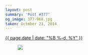 ```yaml
---
layout: post
summary: 'Post #377'
og_image: 377-968.jpg
taken: October 23, 2014
---
```


<div class="post">
 <time>
  <a href="/377">
   {{ page.date | date: "%B %-d, %Y" }}
  </a>
 </time>
 <a href="/377">
  <figure data-taken="10/23/2014">
   <img sizes="(min-width: 700px) 50vw, calc(100vw - 2rem)" src="{{ site.assets_url }}/377-484.jpg" srcset="{{ site.assets_url }}/377-968.jpg 968w, {{ site.assets_url }}/377-726.jpg 726w, {{ site.assets_url }}/377-484.jpg 484w, {{ site.assets_url }}/377-242.jpg 242w"/>
  </figure>
 </a>
</div>
